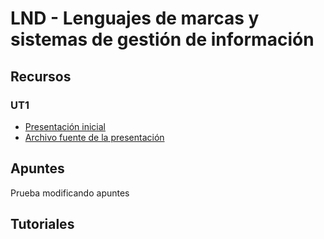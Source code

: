 # LND - Lenguajes de marcas y sistemas de gestión de información
## Recursos
### UT1
* [Presentación inicial](https://hackmd.io/@ichigar/H1R-hN7TR)
* [Archivo fuente de la presentación](recursos/ut1/archivo_fuente_presentacion_inicial.md)

## Apuntes

Prueba modificando apuntes

## Tutoriales
